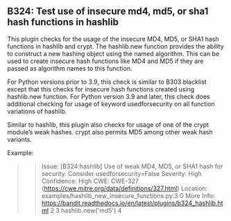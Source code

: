 ## B324: Test use of insecure md4, md5, or sha1 hash functions in hashlib

This plugin checks for the usage of the insecure MD4, MD5, or SHA1 hash functions in hashlib and crypt. The hashlib.new function provides the ability to construct a new hashing object using the named algorithm. This can be used to create insecure hash functions like MD4 and MD5 if they are passed as algorithm names to this function.

For Python versions prior to 3.9, this check is similar to B303 blacklist except that this checks for insecure hash functions created using hashlib.new function. For Python version 3.9 and later, this check does additional checking for usage of keyword usedforsecurity on all function variations of hashlib.

Similar to hashlib, this plugin also checks for usage of one of the crypt module’s weak hashes. crypt also permits MD5 among other weak hash variants.

Example:

>> Issue: [B324:hashlib] Use of weak MD4, MD5, or SHA1 hash for
security. Consider usedforsecurity=False
Severity: High   Confidence: High
CWE: CWE-327 (https://cwe.mitre.org/data/definitions/327.html)
Location: examples/hashlib_new_insecure_functions.py:3:0
More Info: https://bandit.readthedocs.io/en/latest/plugins/b324_hashlib.html
2
3   hashlib.new('md5')
4